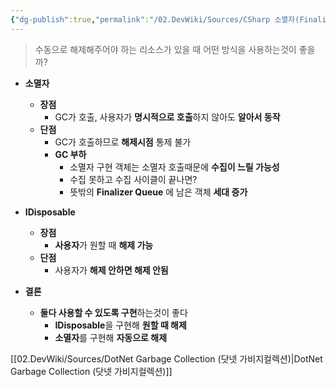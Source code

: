 ```yaml
---
{"dg-publish":true,"permalink":"/02.DevWiki/Sources/CSharp 소멸자(Finalizer) vs IDisposable/","noteIcon":"","updated":"2025-07-19T22:58:36.000+09:00"}
---
```


>수동으로 해제해주어야 하는 리소스가 있을 때 어떤 방식을 사용하는것이 좋을까?

* **소멸자** 
	* **장점**
		* GC가 호출, 사용자가 **명시적으로 호출**하지 않아도 **알아서 동작**
	* **단점**
		* GC가 호출하므로 **해제시점** 통제 불가
		* **GC 부하**
			* 소멸자 구현 객체는 소멸자 호출때문에 **수집이 느릴 가능성**
			* 수집 못하고 수집 사이클이 끝나면?
			* 뜻밖의 **Finalizer Queue** 에 남은 객체 **세대 증가**
* **IDisposable**
	* **장점**
		* **사용자**가 원할 때 **해제 가능**
	* **단점**
		* 사용자가 **해제 안하면 해제 안됨**

* **결론**
	* **둘다 사용할 수 있도록 구현**하는것이 좋다
		* **IDisposable**을 구현해 **원할 때 해제**
		* **소멸자**를 구현해 **자동으로 해제**

[[02.DevWiki/Sources/DotNet Garbage Collection (닷넷 가비지컬렉션)\|DotNet Garbage Collection (닷넷 가비지컬렉션)]]